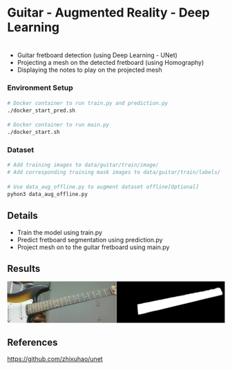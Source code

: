 # Guitar - Augmented Reality - Deep Learning
#

* Guitar fretboard detection (using Deep Learning - UNet)
* Projecting a mesh on the detected fretboard (using Homography)
* Displaying the notes to play on the projected mesh


### Environment Setup
```sh
# Docker container to run train.py and prediction.py
./docker_start_pred.sh

# Docker container to run main.py
./docker_start.sh
```

### Dataset
```sh
# Add training images to data/guitar/train/image/
# Add corresponding training mask images to data/guitar/train/labels/

# Use data_aug_offline.py to augment dataset offline[Optional]
pyhon3 data_aug_offline.py
```

## Details
* Train the model using train.py
* Predict fretboard segmentation using prediction.py
* Project mesh on to the guitar fretboard using main.py

## Results
![](results/img1.png)

## References
https://github.com/zhixuhao/unet


